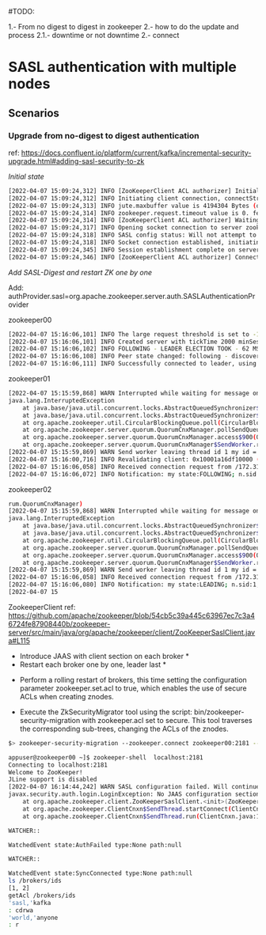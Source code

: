 #TODO:

1.- From no digest to digest in zookeeper
  2.- how to do the update and process
  2.1.- downtime or not downtime
2.- connect


# SASL authentication with multiple nodes

## Scenarios

### Upgrade from no-digest to digest authentication

ref: https://docs.confluent.io/platform/current/kafka/incremental-security-upgrade.html#adding-sasl-security-to-zk

*Initial state*

```bash
[2022-04-07 15:09:24,312] INFO [ZooKeeperClient ACL authorizer] Initializing a new session to zookeeper00:2181,zookeeper01:2182,zookeeper02:2183. (kafka.zookeeper.ZooKeeperClient)
[2022-04-07 15:09:24,312] INFO Initiating client connection, connectString=zookeeper00:2181,zookeeper01:2182,zookeeper02:2183 sessionTimeout=18000 watcher=kafka.zookeeper.ZooKeeperClient$ZooKeeperClientWatcher$@7cd4a4d7 (org.apache.zookeeper.ZooKeeper)
[2022-04-07 15:09:24,313] INFO jute.maxbuffer value is 4194304 Bytes (org.apache.zookeeper.ClientCnxnSocket)
[2022-04-07 15:09:24,314] INFO zookeeper.request.timeout value is 0. feature enabled=false (org.apache.zookeeper.ClientCnxn)
[2022-04-07 15:09:24,314] INFO [ZooKeeperClient ACL authorizer] Waiting until connected. (kafka.zookeeper.ZooKeeperClient)
[2022-04-07 15:09:24,317] INFO Opening socket connection to server zookeeper02/172.31.0.3:2183. (org.apache.zookeeper.ClientCnxn)
[2022-04-07 15:09:24,318] INFO SASL config status: Will not attempt to authenticate using SASL (unknown error) (org.apache.zookeeper.ClientCnxn)
[2022-04-07 15:09:24,318] INFO Socket connection established, initiating session, client: /172.31.0.5:35826, server: zookeeper02/172.31.0.3:2183 (org.apache.zookeeper.ClientCnxn)
[2022-04-07 15:09:24,345] INFO Session establishment complete on server zookeeper02/172.31.0.3:2183, session id = 0x30001a16e120000, negotiated timeout = 18000 (org.apache.zookeeper.ClientCnxn)
[2022-04-07 15:09:24,346] INFO [ZooKeeperClient ACL authorizer] Connected. (kafka.zookeeper.ZooKeeperClient)
```

*Add SASL-Digest and restart ZK one by one*

Add:
  authProvider.sasl=org.apache.zookeeper.server.auth.SASLAuthenticationProvider


zookeeper00

```bash
[2022-04-07 15:16:06,101] INFO The large request threshold is set to -1 (org.apache.zookeeper.server.ZooKeeperServer)
[2022-04-07 15:16:06,101] INFO Created server with tickTime 2000 minSessionTimeout 4000 maxSessionTimeout 40000 clientPortListenBacklog -1 datadir /var/lib/zookeeper/log/version-2 snapdir /var/lib/zookeeper/data/version-2 (org.apache.zookeeper.server.ZooKeeperServer)
[2022-04-07 15:16:06,102] INFO FOLLOWING - LEADER ELECTION TOOK - 62 MS (org.apache.zookeeper.server.quorum.Learner)
[2022-04-07 15:16:06,108] INFO Peer state changed: following - discovery (org.apache.zookeeper.server.quorum.QuorumPeer)
[2022-04-07 15:16:06,111] INFO Successfully connected to leader, using address: zookeeper02/172.31.0.3:2888 (org.apache.zookeeper.server.quorum.Learner)
```

zookeeper01

```bash
[2022-04-07 15:15:59,868] WARN Interrupted while waiting for message on queue (org.apache.zookeeper.server.quorum.QuorumCnxManager)
java.lang.InterruptedException
	at java.base/java.util.concurrent.locks.AbstractQueuedSynchronizer$ConditionObject.reportInterruptAfterWait(AbstractQueuedSynchronizer.java:2056)
	at java.base/java.util.concurrent.locks.AbstractQueuedSynchronizer$ConditionObject.awaitNanos(AbstractQueuedSynchronizer.java:2133)
	at org.apache.zookeeper.util.CircularBlockingQueue.poll(CircularBlockingQueue.java:105)
	at org.apache.zookeeper.server.quorum.QuorumCnxManager.pollSendQueue(QuorumCnxManager.java:1447)
	at org.apache.zookeeper.server.quorum.QuorumCnxManager.access$900(QuorumCnxManager.java:98)
	at org.apache.zookeeper.server.quorum.QuorumCnxManager$SendWorker.run(QuorumCnxManager.java:1271)
[2022-04-07 15:15:59,869] WARN Send worker leaving thread id 1 my id = 2 (org.apache.zookeeper.server.quorum.QuorumCnxManager)
[2022-04-07 15:16:00,716] INFO Revalidating client: 0x10001a16df10000 (org.apache.zookeeper.server.quorum.Learner)
[2022-04-07 15:16:06,058] INFO Received connection request from /172.31.0.4:41490 (org.apache.zookeeper.server.quorum.QuorumCnxManager)
[2022-04-07 15:16:06,072] INFO Notification: my state:FOLLOWING; n.sid:1, n.state:LOOKING, n.leader:1, n.round:0x1, n.peerEpoch:0x1, n.zxid:0x100000036, message format version:0x2, n.config version:0x0 (org.apache.zookeeper.server.quorum.FastLeaderElection)
```

zookeeper02

```bash
rum.QuorumCnxManager)
[2022-04-07 15:15:59,868] WARN Interrupted while waiting for message on queue (org.apache.zookeeper.server.quorum.QuorumCnxManager)
java.lang.InterruptedException
	at java.base/java.util.concurrent.locks.AbstractQueuedSynchronizer$ConditionObject.reportInterruptAfterWait(AbstractQueuedSynchronizer.java:2056)
	at java.base/java.util.concurrent.locks.AbstractQueuedSynchronizer$ConditionObject.awaitNanos(AbstractQueuedSynchronizer.java:2133)
	at org.apache.zookeeper.util.CircularBlockingQueue.poll(CircularBlockingQueue.java:105)
	at org.apache.zookeeper.server.quorum.QuorumCnxManager.pollSendQueue(QuorumCnxManager.java:1447)
	at org.apache.zookeeper.server.quorum.QuorumCnxManager.access$900(QuorumCnxManager.java:98)
	at org.apache.zookeeper.server.quorum.QuorumCnxManager$SendWorker.run(QuorumCnxManager.java:1271)
[2022-04-07 15:15:59,869] WARN Send worker leaving thread id 1 my id = 3 (org.apache.zookeeper.server.quorum.QuorumCnxManager)
[2022-04-07 15:16:06,058] INFO Received connection request from /172.31.0.4:47042 (org.apache.zookeeper.server.quorum.QuorumCnxManager)
[2022-04-07 15:16:06,080] INFO Notification: my state:LEADING; n.sid:1, n.state:LOOKING, n.leader:1, n.round:0x1, n.peerEpoch:0x1, n.zxid:0x100000036, message format version:0x2, n.config version:0x0 (org.apache.zookeeper.server.quorum.FastLeaderElection)
[2022-04-07 15
```


ZookeeperClient ref: https://github.com/apache/zookeeper/blob/54cb5c39a445c63967ec7c3a46724fe87908440b/zookeeper-server/src/main/java/org/apache/zookeeper/client/ZooKeeperSaslClient.java#L115


* Introduce JAAS with client section on each broker *
* Restart each broker one by one, leader last *


- Perform a rolling restart of brokers, this time setting the configuration parameter zookeeper.set.acl to true, which enables the use of secure ACLs when creating znodes.

- Execute the ZkSecurityMigrator tool using the script: bin/zookeeper-security-migration with zookeeper.acl set to secure. This tool traverses the corresponding sub-trees, changing the ACLs of the znodes.


```bash
$> zookeeper-security-migration --zookeeper.connect zookeeper00:2181 --zookeeper.acl secure
```


```bash
appuser@zookeeper00 ~]$ zookeeper-shell  localhost:2181
Connecting to localhost:2181
Welcome to ZooKeeper!
JLine support is disabled
[2022-04-07 16:14:44,242] WARN SASL configuration failed. Will continue connection to Zookeeper server without SASL authentication, if Zookeeper server allows it. (org.apache.zookeeper.ClientCnxn)
javax.security.auth.login.LoginException: No JAAS configuration section named 'Client' was found in specified JAAS configuration file: '/etc/kafka/zookeeper.sasl.jaas.config'.
	at org.apache.zookeeper.client.ZooKeeperSaslClient.<init>(ZooKeeperSaslClient.java:189)
	at org.apache.zookeeper.ClientCnxn$SendThread.startConnect(ClientCnxn.java:1161)
	at org.apache.zookeeper.ClientCnxn$SendThread.run(ClientCnxn.java:1210)

WATCHER::

WatchedEvent state:AuthFailed type:None path:null

WATCHER::

WatchedEvent state:SyncConnected type:None path:null
ls /brokers/ids
[1, 2]
getAcl /brokers/ids
'sasl,'kafka
: cdrwa
'world,'anyone
: r
```
